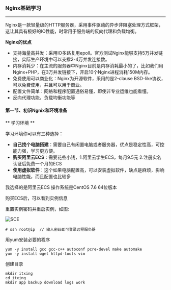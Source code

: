 ### Nginx基础学习

------

Nginx是一款轻量级的HTTP服务器，采用事件驱动的异步非阻塞处理方式框架，这让其具有极好的IO性能，时常用于服务端的反向代理和负载均衡。

**Nginx的优点**

- 支持海量高并发：采用IO多路复用epoll。官方测试Nginx能够支持5万并发链接，实际生产环境中可以支撑2-4万并发连接数。
- 内存消耗少：在主流的服务器中Nginx目前是内存消耗最小的了，比如我们用Nginx+PHP，在3万并发链接下，开启10个Nginx进程消耗150M内存。
- 免费使用可以商业化：Nginx为开源软件，采用的是2-clause BSD-like协议，可以免费使用，并且可以用于商业。
- 配置文件简单：网络和程序配置通俗易懂，即使非专业运维也能看懂。
- 反向代理功能，负载均衡功能等

#### 第一节、初识Ngnix和环境准备

** 学习环境 **

学习环境你可以有三种选择：

- **自己找个电脑搭建**：需要自己有闲置电脑或者服务器，优点是稳定性高，可控能力强，学习更方便。
- **购买阿里云ECS**：需要花些小钱，1.阿里云学生ECS，每月9.5元 2.注册实名认证后免费一个月的ECS
- **使用虚拟软件**：这个如果电脑配置高，可以安装虚拟软件，缺点是麻烦，影响电脑性能，而且配置也比较多

我选择的是阿里云ECS 操作系统是CentOS 7.6 64位版本

购买ECS后，可以看到实例信息

重置实例密码并重启实例，如图:

![SCE](/Users/itxing/my/nginx-demo/static/SCE.png)

```
# ssh root@ip  // 输入密码即可登录远程服务器
```

用yum安装必要的程序

```
yum -y install gcc gcc-c++ autoconf pcre-devel make automake
yum -y install wget httpd-tools vim
```

创建目录

```
mkdir itxing
cd itxing
mkdir app backup download logs work
```

